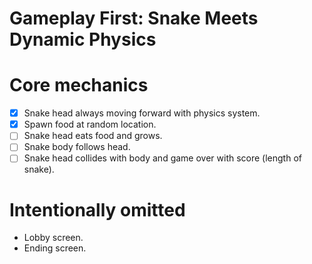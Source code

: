 # Gameplay First: Snake Meets Dynamic Physics 

# Core mechanics

- [x] Snake head always moving forward with physics system.
- [x] Spawn food at random location.
- [ ] Snake head eats food and grows.
- [ ] Snake body follows head.
- [ ] Snake head collides with body and game over with score (length of snake).

# Intentionally omitted

- Lobby screen.
- Ending screen.

